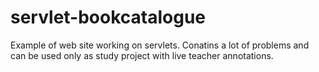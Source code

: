 # servlet-bookcatalogue
Example of web site working on servlets. Conatins a lot of problems and can be used only as study project with live teacher annotations.

